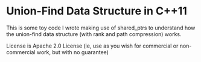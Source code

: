 # Union-Find Data Structure in C++11

This is some toy code I wrote making use of shared_ptrs to understand how the union-find data structure (with rank and path compression) works. 

License is Apache 2.0 License (ie, use as you wish for commercial or non-commercial work, but with no guarantee)
